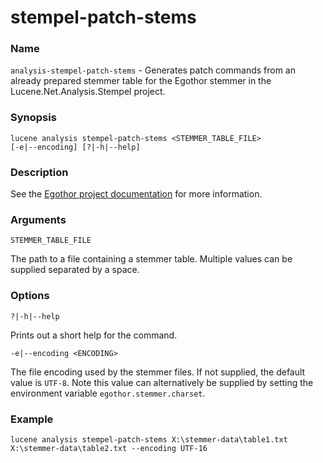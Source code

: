 # stempel-patch-stems

### Name

`analysis-stempel-patch-stems` - Generates patch commands from an already prepared stemmer table for the Egothor stemmer in the Lucene.Net.Analysis.Stempel project.

### Synopsis

<code>lucene analysis stempel-patch-stems <STEMMER_TABLE_FILE> [-e|--encoding] [?|-h|--help]</code>

### Description

See the [Egothor project documentation](http://egothor.sourceforge.net/) for more information.

### Arguments

`STEMMER_TABLE_FILE`

The path to a file containing a stemmer table. Multiple values can be supplied separated by a space.

### Options

`?|-h|--help`

Prints out a short help for the command.

`-e|--encoding <ENCODING>`

The file encoding used by the stemmer files. If not supplied, the default value is `UTF-8`. Note this value can alternatively be supplied by setting the environment variable `egothor.stemmer.charset`.

### Example

<code>lucene analysis stempel-patch-stems X:\stemmer-data\table1.txt X:\stemmer-data\table2.txt --encoding UTF-16</code>

